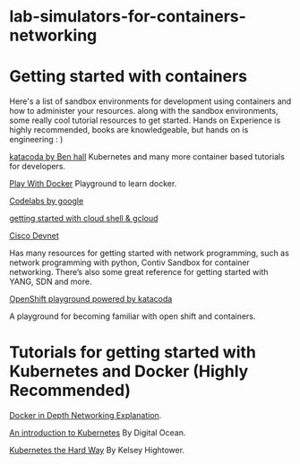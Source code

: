 # lab-simulators-for-containers-networking

# Getting started with containers 

Here's a list of sandbox environments for development using containers and how to administer your resources. along with the sandbox environments, some really cool tutorial resources to get started. Hands on Experience is highly recommended, books are knowledgeable, but hands on is engineering : ) 

[katacoda by Ben hall](https://katacoda.com)  Kubernetes and many more container based tutorials for developers. 

[Play With Docker](https://labs.play-with-docker.com/) Playground to learn docker.

[Codelabs by google](https://codelabs.developer.google.com)

[getting started with cloud shell & gcloud](https://codelabs.developers.google.com/codelabs/cloud-shell/index.html?index=..%2F..%2Findex#0)

[Cisco Devnet](https://developer.cisco.com)

Has many resources for getting started with network programming, such as network programming with python, Contiv Sandbox for container networking. There’s also some great reference for getting started with YANG, SDN and more.

[OpenShift playground powered by katacoda](https://learn.openshift.com/playgrounds/)

A playground for becoming familiar with open shift and containers.


# Tutorials for getting started with Kubernetes and Docker (Highly Recommended) 

[Docker in Depth Networking Explanation](https://success.docker.com/api/articles/networking/pdf).

[An introduction to Kubernetes](https://www.digitalocean.com/community/tutorials/an-introduction-to-kubernetes) By Digital Ocean. 

[Kubernetes the Hard Way](https://github.com/kelseyhightower/kubernetes-the-hard-way) By Kelsey Hightower.

